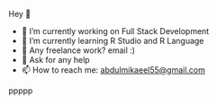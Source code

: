 Hey 👋

- 🔭 I’m currently working on Full Stack Development
- 👯 I’m currently learning R Studio and R Language
- 💼 Any freelance work? email :)
- 💬 Ask for any help
- 📫 How to reach me: abdulmikaeel55@gmail.com


















ppppp


<html>
	<head>
		<title>Social Media Icon Example</title>
		<!-- Adding font awesome icon library -->
		<link rel="stylesheet" href="https://cdnjs.cloudflare.com/ajax/libs/font-awesome/4.7.0/css/font-awesome.min.css">
		<style>
			.fa {  
			  width: 25px;
			  padding: 20px;
			  font-size: 25px;
			  text-align: center;
			  text-decoration: none;
			  margin: 5px 2px;
			  color: white;
			  border-radius: 50%; 
			}

			.fa:hover {
				opacity: 0.7;
			}


			.fa-twitter {
			  background: #55ACEE;
			}

			.fa-google {
			  background: #dd4b39;
			}

			.fa-linkedin {
			  background: #007bb5;
			}

			.fa-whatsapp {
			  background: #4FCE5D;
			}


			.fa-github {
			  background: #000000;
			}

			</style>
	</head>
	<body>
		<!-- Using font awesome icons -->
		<a href="https://www.linkedin.com/in/abdul-sahib-05159521b/" class="fa fa-twitter"></a>
		<a href="#" class="fa fa-google"></a>
		<a href="#" class="fa fa-linkedin"></a>
		<a href="#" class="fa fa-whatsapp"></a>
		<a href="#" class="fa fa-github"></a>

	</body>
</html>



